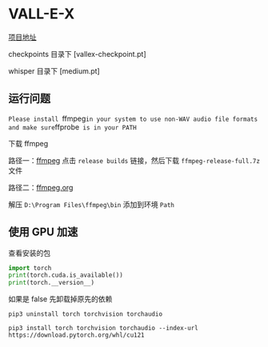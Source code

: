 # VALL-E-X

[项目地址](https://github.com/Plachtaa/VALL-E-X)

checkpoints 目录下 [vallex-checkpoint.pt]

whisper 目录下 [medium.pt]

## 运行问题

`Please install `ffmpeg` in your system to use non-WAV audio file formats and make sure `ffprobe` is in your PATH`

下载 ffmpeg

路径一：[ffmpeg](https://www.gyan.dev/ffmpeg/builds/) 点击 `release builds` 链接，然后下载 `ffmpeg-release-full.7z` 文件

路径二：[ffmpeg.org](https://ffmpeg.org/download.html)

解压 `D:\Program Files\ffmpeg\bin` 添加到环境 `Path`

## 使用 GPU 加速

查看安装的包

```py
import torch
print(torch.cuda.is_available())
print(torch.__version__)
```

如果是 false 先卸载掉原先的依赖

`pip3 uninstall torch torchvision torchaudio`

`pip3 install torch torchvision torchaudio --index-url https://download.pytorch.org/whl/cu121`